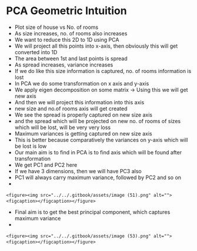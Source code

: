 # PCA Geometric Intuition

* &#x20;Plot size of house vs No. of rooms
* As size increases, no. of rooms also increases
* We want to reduce this 2D to 1D using PCA
* We will project all this points into x-axis, then obviously this will get converted into 1D
* The area between 1st and last points is spread
* As spread increases, variance increases
* If we do like this size information is captured, no. of rooms information is lost
* In PCA we do some transformation on x axis and y-axis
* We apply eigen decomposition on some matrix -> Using this we will get new axis
* And then we will project this information into this axis
* new size and no.of rooms axis will get created
* We see the spread is properly captured on new size axis
* and the spread which will be projected on new no. of rooms of sizes which will be lost, will be very very loss
* Maximum variances is getting captured on new size axis
* This is better because comparatively the variances on y-axis which will be lost is low
* Our main aim is to find in PCA is to find axis which will be found after transformation
* We get PC1 and PC2 here
* If we have 3 dimensions, then we will have PC3 also
* PC1 will always carry maximum variance, followed by PC2 and so on
*

    <figure><img src="../../.gitbook/assets/image (51).png" alt=""><figcaption></figcaption></figure>
* &#x20;Final aim is to get the best principal component, which captures maximum variance
*

    <figure><img src="../../.gitbook/assets/image (53).png" alt=""><figcaption></figcaption></figure>
